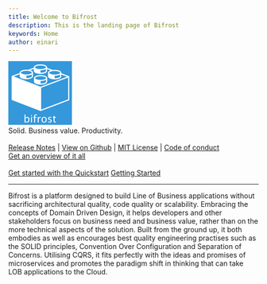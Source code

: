 ```yaml
---
title: Welcome to Bifrost
description: This is the landing page of Bifrost
keywords: Home
author: einari
---
```


<div class="hero">
   <div class="wrap">
        <img src="logo.png">
        <div class="minitext">
          Solid. Business value. Productivity.
        </div>
        <br>
        <div class="buttons-unit-small">
            <a class="version-link" href="../CHANGELOG.md">Release Notes</a>
            <span>|</span>
            <a class="github-link" href="https://github.com/dolittle/bifrost">View on Github</a>
            <span>|</span>
            <a class="github-link" href="https://github.com/dolittle/Bifrost/blob/master/LICENSE">MIT License</a>
            <span>|</span>
            <a class="github-link" href="../CODE_OF_CONDUCT.md">Code of conduct</a>
        </div>        
        <div class="buttons-unit-small">
            <a class="version-link" href="Articles/overview.md">Get an overview of it all</a>
        </div>
        <br>
        <div class="buttons-unit">
            <a href="Tutorials/quickstart.md" class="button">Get started with the Quickstart</a>
            <a href="Tutorials/end_to_end.md" class="button">Getting Started</a>
        </div>
        <hr>
        <div>
           Bifrost is a platform designed to build Line of Business applications without sacrificing architectural quality,
           code quality or scalability. Embracing the concepts of Domain Driven Design, it helps developers and other stakeholders
           focus on business need and business value, rather than on the more technical aspects of the solution. Built from the ground up,
           it both embodies as well as encourages best quality engineering practises such as the SOLID principles, Convention Over Configuration
           and Separation of Concerns. Utilising CQRS, it fits perfectly with the ideas and promises of microservices and promotes the paradigm
           shift in thinking that can take LOB applications to the Cloud.
        </div>
    </div>
</div>
<!--
<div class="key-section">
  <div class="container">
    <div class="row">
      <div class="col-md-6 col-md-offset-3 text-center">
        <section>
          <h2>Something</h2>
          <p class="lead">
            Some stuff... 
          </p>
        </section>
      </div>
    </div>
  </div>
</div>
-->